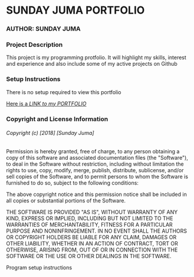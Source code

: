 <head>
	<title>SUNDAY JUMA PORTFOLIO</title>
	<h1>SUNDAY JUMA PORTFOLIO</h1>
</head>
<body>
 	<h3>AUTHOR: SUNDAY JUMA</h3>
 	<h3>Project Description</h3>
 		<p>This project is my programming protfolio. It will highlight my skills, interest and experience and also include some of my active projects on Github</p>
 	<h3>Setup Instructions</h3>
 		<p>There is no setup required to view this portfolio</p>
 		<a href="https://sundayjuma.github.io/Sunday-Juma-Portfolio/">Here is a <em>LINK to my PORTFOLIO</em></a>
 	<h3>Copyright and License Information</h3>
 		<h6>Copyright (c) [2018] [Sunday Juma]</h6>

<p>Permission is hereby granted, free of charge, to any person obtaining a copy
of this software and associated documentation files (the "Software"), to deal
in the Software without restriction, including without limitation the rights
to use, copy, modify, merge, publish, distribute, sublicense, and/or sell
copies of the Software, and to permit persons to whom the Software is
furnished to do so, subject to the following conditions:

The above copyright notice and this permission notice shall be included in all
copies or substantial portions of the Software.

THE SOFTWARE IS PROVIDED "AS IS", WITHOUT WARRANTY OF ANY KIND, EXPRESS OR
IMPLIED, INCLUDING BUT NOT LIMITED TO THE WARRANTIES OF MERCHANTABILITY,
FITNESS FOR A PARTICULAR PURPOSE AND NONINFRINGEMENT. IN NO EVENT SHALL THE
AUTHORS OR COPYRIGHT HOLDERS BE LIABLE FOR ANY CLAIM, DAMAGES OR OTHER
LIABILITY, WHETHER IN AN ACTION OF CONTRACT, TORT OR OTHERWISE, ARISING FROM,
OUT OF OR IN CONNECTION WITH THE SOFTWARE OR THE USE OR OTHER DEALINGS IN THE
SOFTWARE.</p>
 </body>

Program setup instructions

